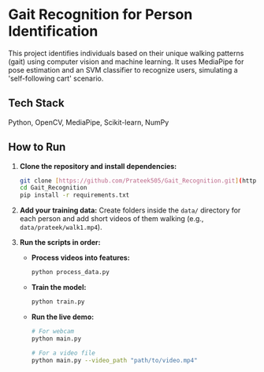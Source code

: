 # Gait Recognition for Person Identification

This project identifies individuals based on their unique walking patterns (gait) using computer vision and machine learning. It uses MediaPipe for pose estimation and an SVM classifier to recognize users, simulating a 'self-following cart' scenario.

## Tech Stack

Python, OpenCV, MediaPipe, Scikit-learn, NumPy

## How to Run

1.  **Clone the repository and install dependencies:**
    ```bash
    git clone [https://github.com/Prateek505/Gait_Recognition.git](https://github.com/Prateek505/Gait_Recognition.git)
    cd Gait_Recognition
    pip install -r requirements.txt
    ```

2.  **Add your training data:**
    Create folders inside the `data/` directory for each person and add short videos of them walking (e.g., `data/prateek/walk1.mp4`).

3.  **Run the scripts in order:**

    * **Process videos into features:**
        ```bash
        python process_data.py
        ```
    * **Train the model:**
        ```bash
        python train.py
        ```
    * **Run the live demo:**
        ```bash
        # For webcam
        python main.py

        # For a video file
        python main.py --video_path "path/to/video.mp4"
        ```
